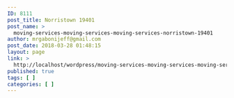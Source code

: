 ```yaml
---
ID: 8111
post_title: Norristown 19401
post_name: >
  moving-services-moving-services-moving-services-norristown-19401
author: mrgabonijeff@gmail.com
post_date: 2018-03-28 01:48:15
layout: page
link: >
  http://localhost/wordpress/moving-services-moving-services-moving-services-norristown-19401/
published: true
tags: [ ]
categories: [ ]
---
```

